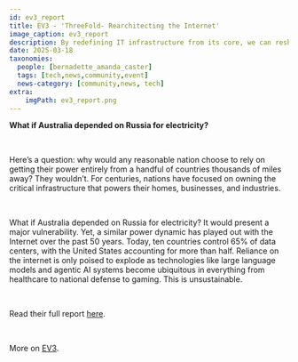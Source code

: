 ```yaml
---
id: ev3_report
title: EV3 - 'ThreeFold- Rearchitecting the Internet'
image_caption: ev3_report
description: By redefining IT infrastructure from its core, we can reshape the internet into what it was meant to be. It’s time to build for the next century—and ThreeFold offers a promising solution.
date: 2025-03-18
taxonomies:
  people: [bernadette_amanda_caster]
  tags: [tech,news,community,event]
  news-category: [community,news, tech]
extra:
    imgPath: ev3_report.png
---
```


**What if Australia depended on Russia for electricity?**

<br/>

Here’s a question: why would any reasonable nation choose to rely on getting their power entirely from a handful of countries thousands of miles away? They wouldn’t. For centuries, nations have focused on owning the critical infrastructure that powers their homes, businesses, and industries.

<br/>

What if Australia depended on Russia for electricity? It would present a major vulnerability. Yet, a similar power dynamic has played out with the Internet over the past 50 years. Today, ten countries control 65% of data centers, with the United States accounting for more than half. Reliance on the internet is only poised to explode as technologies like large language models and agentic AI systems become ubiquitous in everything from healthcare to national defense to gaming. This is unsustainable.

<br/>

Read their full report [here](http://bit.ly/4ixMoI0).

<br/>

More on [EV3](https://ev3.xyz/).




